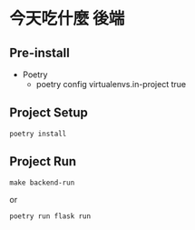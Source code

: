 # 今天吃什麼 後端


## Pre-install
- Poetry
    - poetry config virtualenvs.in-project true

## Project Setup
```
poetry install
```

## Project Run
```
make backend-run
```
or 
```
poetry run flask run
```
